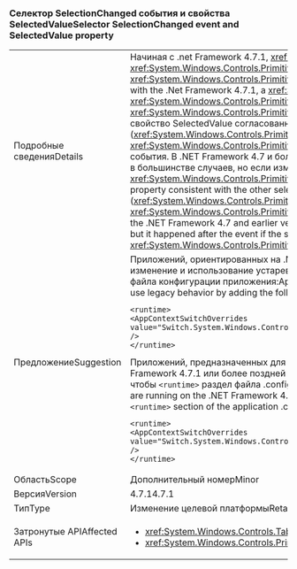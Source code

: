 ### <a name="selector-selectionchanged-event-and-selectedvalue-property"></a><span data-ttu-id="20f0b-101">Селектор SelectionChanged события и свойства SelectedValue</span><span class="sxs-lookup"><span data-stu-id="20f0b-101">Selector SelectionChanged event and SelectedValue property</span></span>

|   |   |
|---|---|
|<span data-ttu-id="20f0b-102">Подробные сведения</span><span class="sxs-lookup"><span data-stu-id="20f0b-102">Details</span></span>|<span data-ttu-id="20f0b-103">Начиная с .net Framework 4.7.1, <xref:System.Windows.Controls.Primitives.Selector> всегда обновляет значение его <xref:System.Windows.Controls.Primitives.Selector.SelectedValue%2A> свойство перед порождением <xref:System.Windows.Controls.Primitives.Selector.SelectionChanged> событие при изменении его выбора.</span><span class="sxs-lookup"><span data-stu-id="20f0b-103">Starting with the .Net Framework 4.7.1, a <xref:System.Windows.Controls.Primitives.Selector> always updates the value of its <xref:System.Windows.Controls.Primitives.Selector.SelectedValue%2A> property before raising the <xref:System.Windows.Controls.Primitives.Selector.SelectionChanged> event, when its selection changes.</span></span> <span data-ttu-id="20f0b-104">Это делает свойство SelectedValue согласованное с другими свойствами выбора (<xref:System.Windows.Controls.Primitives.Selector.SelectedItem%2A> и <xref:System.Windows.Controls.Primitives.Selector.SelectedIndex%2A>), который обновляются перед порождением события. В .NET Framework 4.7 и более ранних версий, обновление SelectedValue произошли перед событием, в большинстве случаев, но если изменение выделения вызвана изменение произошло после события <xref:System.Windows.Controls.Primitives.Selector.SelectedValue%2A> свойство.</span><span class="sxs-lookup"><span data-stu-id="20f0b-104">This makes the SelectedValue property consistent with the other selection properties (<xref:System.Windows.Controls.Primitives.Selector.SelectedItem%2A> and <xref:System.Windows.Controls.Primitives.Selector.SelectedIndex%2A>), which are updated before raising the event.In the .NET Framework 4.7 and earlier versions, the update to SelectedValue happened before the event in most cases, but it happened after the event if the selection change was caused by changing the <xref:System.Windows.Controls.Primitives.Selector.SelectedValue%2A> property.</span></span>|
|<span data-ttu-id="20f0b-105">Предложение</span><span class="sxs-lookup"><span data-stu-id="20f0b-105">Suggestion</span></span>|<span data-ttu-id="20f0b-106">Приложений, ориентированных на .NET Framework 4.7.1 или более поздней версии можно отключить это изменение и использование устаревшее поведение, добавив следующую команду, чтобы <code>&lt;runtime&gt;</code> раздел файла конфигурации приложения:</span><span class="sxs-lookup"><span data-stu-id="20f0b-106">Apps that target the .NET Framework 4.7.1 or later can opt out of this change and use legacy behavior by adding the following to the <code>&lt;runtime&gt;</code> section of the application configuration file:</span></span><pre><code class="language-xml">&lt;runtime&gt;&#13;&#10;&lt;AppContextSwitchOverrides&#13;&#10;value=&quot;Switch.System.Windows.Controls.TabControl.SelectionPropertiesCanLagBehindSelectionChangedEvent=true&quot; /&gt;&#13;&#10;&lt;/runtime&gt;&#13;&#10;</code></pre><span data-ttu-id="20f0b-107">Приложений, предназначенных для .NET Framework 4.7 или более ранних но выполняются на платформе .NET Framework 4.7.1 или более поздней версии можно включить новое поведение, добавив следующую строку, чтобы <code>&lt;runtime&gt;</code> раздел файла .configuration приложения:</span><span class="sxs-lookup"><span data-stu-id="20f0b-107">Apps that target the .NET Framework 4.7 or earlier but are running on the .NET Framework 4.7.1 or later can enable the new behavior by adding the following line to the <code>&lt;runtime&gt;</code> section of the application .configuration file:</span></span><pre><code class="language-xml">&lt;runtime&gt;&#13;&#10;&lt;AppContextSwitchOverrides value=&quot;Switch.System.Windows.Controls.TabControl.SelectionPropertiesCanLagBehindSelectionChangedEvent=false&quot; /&gt;&#13;&#10;&lt;/runtime&gt;&#13;&#10;</code></pre>|
|<span data-ttu-id="20f0b-108">Область</span><span class="sxs-lookup"><span data-stu-id="20f0b-108">Scope</span></span>|<span data-ttu-id="20f0b-109">Дополнительный номер</span><span class="sxs-lookup"><span data-stu-id="20f0b-109">Minor</span></span>|
|<span data-ttu-id="20f0b-110">Версия</span><span class="sxs-lookup"><span data-stu-id="20f0b-110">Version</span></span>|<span data-ttu-id="20f0b-111">4.7.1</span><span class="sxs-lookup"><span data-stu-id="20f0b-111">4.7.1</span></span>|
|<span data-ttu-id="20f0b-112">Тип</span><span class="sxs-lookup"><span data-stu-id="20f0b-112">Type</span></span>|<span data-ttu-id="20f0b-113">Изменение целевой платформы</span><span class="sxs-lookup"><span data-stu-id="20f0b-113">Retargeting</span></span>|
|<span data-ttu-id="20f0b-114">Затронутые API</span><span class="sxs-lookup"><span data-stu-id="20f0b-114">Affected APIs</span></span>|<ul><li><xref:System.Windows.Controls.TabControl.SelectedContent?displayProperty=nameWithType></li><li><xref:System.Windows.Controls.Primitives.Selector.SelectionChanged?displayProperty=nameWithType></li></ul>|

